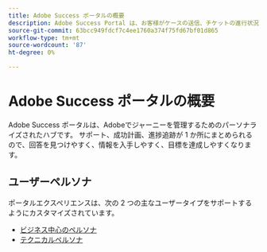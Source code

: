 ```yaml
---
title: Adobe Success ポータルの概要
description: Adobe Success Portal は、お客様がケースの送信、チケットの進行状況の表示、サポートへのアクセス、計画ツールを利用するための統合ポータルです。
source-git-commit: 63bcc949fdcf7c4ee1760a374f75fd67bf01d865
workflow-type: tm+mt
source-wordcount: '87'
ht-degree: 0%

---
```



# Adobe Success ポータルの概要

Adobe Success ポータルは、Adobeでジャーニーを管理するためのパーソナライズされたハブです。 サポート、成功計画、進捗追跡が 1 か所にまとめられるので、回答を見つけやすく、情報を入手しやすく、目標を達成しやすくなります。

## ユーザーペルソナ

ポータルエクスペリエンスは、次の 2 つの主なユーザータイプをサポートするようにカスタマイズされています。

* [ビジネス中心のペルソナ](/help/adobe-success-portal/business-persona/key-functionalities-for-business-persona.md)
* [テクニカルペルソナ](/help/adobe-success-portal/technical-persona/key-functionalities-for-technical-persona.md)
